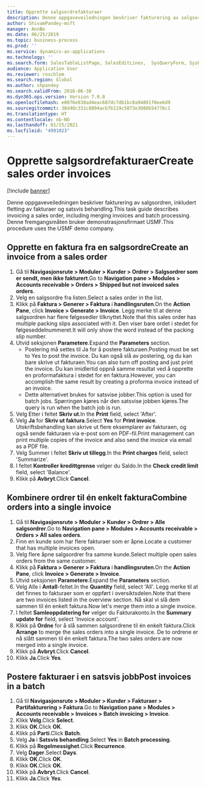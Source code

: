 ```yaml
---
title: Opprette salgsordrefakturaer
description: Denne oppgaveveiledningen beskriver fakturering av salgsordren, inkludert fletting av fakturaer og satsvis behandling.
author: ShivamPandey-msft
manager: AnnBe
ms.date: 06/25/2019
ms.topic: business-process
ms.prod: ''
ms.service: dynamics-ax-applications
ms.technology: ''
ms.search.form: SalesTableListPage, SalesEditLines,  SysQueryForm, SysRecurrence
audience: Application User
ms.reviewer: roschlom
ms.search.region: Global
ms.author: shpandey
ms.search.validFrom: 2016-06-30
ms.dyn365.ops.version: Version 7.0.0
ms.openlocfilehash: e0076e838ad4eac687dc7db1bc0a94891f0ee6d9
ms.sourcegitcommit: 38d40c331c8894acb7b119c5073e3088b54776c1
ms.translationtype: HT
ms.contentlocale: nb-NO
ms.lasthandoff: 01/15/2021
ms.locfileid: "4991023"
---
```

# <a name="create-sales-order-invoices"></a><span data-ttu-id="c209e-103">Opprette salgsordrefakturaer</span><span class="sxs-lookup"><span data-stu-id="c209e-103">Create sales order invoices</span></span>

[!include [banner](../../includes/banner.md)]

<span data-ttu-id="c209e-104">Denne oppgaveveiledningen beskriver fakturering av salgsordren, inkludert fletting av fakturaer og satsvis behandling.</span><span class="sxs-lookup"><span data-stu-id="c209e-104">This task guide describes invoicing a sales order, including merging invoices and batch processing.</span></span> <span data-ttu-id="c209e-105">Denne fremgangsmåten bruker demonstrasjonsfirmaet USMF.</span><span class="sxs-lookup"><span data-stu-id="c209e-105">This procedure uses the USMF demo company.</span></span>


## <a name="create-an-invoice-from-a-sales-order"></a><span data-ttu-id="c209e-106">Opprette en faktura fra en salgsordre</span><span class="sxs-lookup"><span data-stu-id="c209e-106">Create an invoice from a sales order</span></span>
1. <span data-ttu-id="c209e-107">Gå til **Navigasjonsrute > Moduler > Kunder > Ordrer > Salgsordrer som er sendt, men ikke fakturert**.</span><span class="sxs-lookup"><span data-stu-id="c209e-107">Go to **Navigation pane > Modules > Accounts receivable > Orders > Shipped but not invoiced sales orders**.</span></span>
2. <span data-ttu-id="c209e-108">Velg en salgsordre fra listen.</span><span class="sxs-lookup"><span data-stu-id="c209e-108">Select a sales order in the list.</span></span> 
3. <span data-ttu-id="c209e-109">Klikk på **Faktura > Generer > Faktura** i **handlingsruten**.</span><span class="sxs-lookup"><span data-stu-id="c209e-109">On the **Action Pane**, click **Invoice > Generate > Invoice**.</span></span> <span data-ttu-id="c209e-110">Legg merke til at denne salgsordren har flere følgesedler tilknyttet.</span><span class="sxs-lookup"><span data-stu-id="c209e-110">Note that this sales order has multiple packing slips associated with it.</span></span> <span data-ttu-id="c209e-111">Den viser bare ordet <multiple> i stedet for følgeseddelnummeret.</span><span class="sxs-lookup"><span data-stu-id="c209e-111">It will only show the word <multiple> instead of the packing slip number.</span></span>  
4. <span data-ttu-id="c209e-112">Utvid seksjonen **Parametere**.</span><span class="sxs-lookup"><span data-stu-id="c209e-112">Expand the **Parameters** section.</span></span>
    - <span data-ttu-id="c209e-113">Postering må settes til Ja for å postere fakturaen.</span><span class="sxs-lookup"><span data-stu-id="c209e-113">Posting must be set to Yes to post the invoice.</span></span> <span data-ttu-id="c209e-114">Du kan også slå av postering, og du kan bare skrive ut fakturaen.</span><span class="sxs-lookup"><span data-stu-id="c209e-114">You can also turn off posting and just print the invoice.</span></span> <span data-ttu-id="c209e-115">Du kan imidlertid oppnå samme resultat ved å opprette en proformafaktura i stedet for en faktura.</span><span class="sxs-lookup"><span data-stu-id="c209e-115">However, you can accomplish the same result by creating a proforma invoice instead of an invoice.</span></span>  
    - <span data-ttu-id="c209e-116">Dette alternativet brukes for satsvise jobber.</span><span class="sxs-lookup"><span data-stu-id="c209e-116">This option is used for batch jobs.</span></span> <span data-ttu-id="c209e-117">Spørringen kjøres når den satsvise jobben kjøres.</span><span class="sxs-lookup"><span data-stu-id="c209e-117">The query is run when the batch job is run.</span></span>
5. <span data-ttu-id="c209e-118">Velg Etter i feltet **Skriv ut**.</span><span class="sxs-lookup"><span data-stu-id="c209e-118">In the **Print** field, select 'After'.</span></span>
6. <span data-ttu-id="c209e-119">Velg **Ja** for **Skriv ut faktura**.</span><span class="sxs-lookup"><span data-stu-id="c209e-119">Select **Yes** for **Print invoice**.</span></span> <span data-ttu-id="c209e-120">Utskriftsbehandling kan skrive ut flere eksemplarer av fakturaen, og også sende fakturaen via e-post som en PDF-fil.</span><span class="sxs-lookup"><span data-stu-id="c209e-120">Print management can print  multiple copies of the invoice and also send the invoice via email as a PDF file.</span></span>  
7. <span data-ttu-id="c209e-121">Velg Summer i feltet **Skriv ut tillegg**.</span><span class="sxs-lookup"><span data-stu-id="c209e-121">In the **Print charges** field, select 'Summarize'.</span></span>
8. <span data-ttu-id="c209e-122">I feltet **Kontroller kredittgrense** velger du Saldo.</span><span class="sxs-lookup"><span data-stu-id="c209e-122">In the **Check credit limit** field, select 'Balance'.</span></span>
9. <span data-ttu-id="c209e-123">Klikk på **Avbryt**.</span><span class="sxs-lookup"><span data-stu-id="c209e-123">Click **Cancel**.</span></span>

## <a name="combine-orders-into-a-single-invoice"></a><span data-ttu-id="c209e-124">Kombinere ordrer til én enkelt faktura</span><span class="sxs-lookup"><span data-stu-id="c209e-124">Combine orders into a single invoice</span></span>
1. <span data-ttu-id="c209e-125">Gå til **Navigasjonsrute > Moduler > Kunder > Ordrer > Alle salgsordrer**.</span><span class="sxs-lookup"><span data-stu-id="c209e-125">Go to **Navigation pane > Modules > Accounts receivable > Orders > All sales orders**.</span></span>
2. <span data-ttu-id="c209e-126">Finn en kunde som har flere fakturaer som er åpne.</span><span class="sxs-lookup"><span data-stu-id="c209e-126">Locate a customer that has multiple invoices open.</span></span>
3. <span data-ttu-id="c209e-127">Velg flere åpne salgsordrer fra samme kunde.</span><span class="sxs-lookup"><span data-stu-id="c209e-127">Select multiple open sales orders from the same customer.</span></span>
4. <span data-ttu-id="c209e-128">Klikk på **Faktura > Generer > Faktura** i **handlingsruten**.</span><span class="sxs-lookup"><span data-stu-id="c209e-128">On the **Action Pane**, click **Invoice > Generate > Invoice**.</span></span>
5. <span data-ttu-id="c209e-129">Utvid seksjonen **Parametere**.</span><span class="sxs-lookup"><span data-stu-id="c209e-129">Expand the **Parameters** section.</span></span>
6. <span data-ttu-id="c209e-130">Velg Alle i **Antall**-feltet.</span><span class="sxs-lookup"><span data-stu-id="c209e-130">In the **Quantity** field, select 'All'.</span></span> <span data-ttu-id="c209e-131">Legg merke til at det finnes to fakturaer som er oppført i oversiktsdelen.</span><span class="sxs-lookup"><span data-stu-id="c209e-131">Note that there are two invoices listed in the overview section.</span></span> <span data-ttu-id="c209e-132">Nå skal vi slå dem sammen til én enkelt faktura.</span><span class="sxs-lookup"><span data-stu-id="c209e-132">Now let's merge them into a single invoice.</span></span>  
7. <span data-ttu-id="c209e-133">I feltet **Samleoppdatering for** velger du Fakturakonto.</span><span class="sxs-lookup"><span data-stu-id="c209e-133">In the **Summary update for** field, select 'Invoice account'.</span></span>
8. <span data-ttu-id="c209e-134">Klikk på **Ordne** for å slå sammen salgsordrene til én enkelt faktura.</span><span class="sxs-lookup"><span data-stu-id="c209e-134">Click **Arrange** to merge the sales orders into a single invoice.</span></span> <span data-ttu-id="c209e-135">De to ordrene er nå slått sammen til én enkelt faktura.</span><span class="sxs-lookup"><span data-stu-id="c209e-135">The two sales orders are now merged into a single invoice.</span></span>   
9. <span data-ttu-id="c209e-136">Klikk på **Avbryt**.</span><span class="sxs-lookup"><span data-stu-id="c209e-136">Click **Cancel**.</span></span>
10. <span data-ttu-id="c209e-137">Klikk **Ja**.</span><span class="sxs-lookup"><span data-stu-id="c209e-137">Click **Yes**.</span></span>

## <a name="post-invoices-in-a-batch"></a><span data-ttu-id="c209e-138">Postere fakturaer i en satsvis jobb</span><span class="sxs-lookup"><span data-stu-id="c209e-138">Post invoices in a batch</span></span>
1. <span data-ttu-id="c209e-139">Gå til **Navigasjonsrute > Moduler > Kunder > Fakturaer > Partifakturering > Faktura**.</span><span class="sxs-lookup"><span data-stu-id="c209e-139">Go to **Navigation pane > Modules > Accounts receivable > Invoices > Batch invoicing > Invoice**.</span></span>
2. <span data-ttu-id="c209e-140">Klikk **Velg**.</span><span class="sxs-lookup"><span data-stu-id="c209e-140">Click **Select**.</span></span>
3. <span data-ttu-id="c209e-141">Klikk **OK**.</span><span class="sxs-lookup"><span data-stu-id="c209e-141">Click **OK**.</span></span>
4. <span data-ttu-id="c209e-142">Klikk på **Parti**.</span><span class="sxs-lookup"><span data-stu-id="c209e-142">Click **Batch**.</span></span>
5. <span data-ttu-id="c209e-143">Velg **Ja** i **Satsvis behandling**.</span><span class="sxs-lookup"><span data-stu-id="c209e-143">Select **Yes** in **Batch processing**.</span></span>
6. <span data-ttu-id="c209e-144">Klikk på **Regelmessighet**.</span><span class="sxs-lookup"><span data-stu-id="c209e-144">Click **Recurrence**.</span></span>
7. <span data-ttu-id="c209e-145">Velg **Dager**.</span><span class="sxs-lookup"><span data-stu-id="c209e-145">Select **Days**.</span></span>
8. <span data-ttu-id="c209e-146">Klikk **OK**.</span><span class="sxs-lookup"><span data-stu-id="c209e-146">Click **OK**.</span></span>
9. <span data-ttu-id="c209e-147">Klikk **OK**.</span><span class="sxs-lookup"><span data-stu-id="c209e-147">Click **OK**.</span></span>
10. <span data-ttu-id="c209e-148">Klikk på **Avbryt**.</span><span class="sxs-lookup"><span data-stu-id="c209e-148">Click **Cancel**.</span></span>
11. <span data-ttu-id="c209e-149">Klikk **Ja**.</span><span class="sxs-lookup"><span data-stu-id="c209e-149">Click **Yes**.</span></span>

